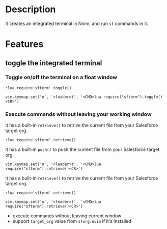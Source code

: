 # Description

It creates an integrated terminal in Nvim, and run `sf` commands in it.

# Features

## toggle the integrated terminal

### Toggle on/off the terminal on a float window

```
:lua require'sfterm'.toggle()
```
```
vim.keymap.set('n', '<leader>t', '<CMD>lua require("sfterm").toggle()<CR>')
```

### Execute commands without leaving your working window

It has a built-in `retrieve()` to retrive the current file from your Salesforce target org.

```
:lua require'sfterm'.retrieve()
```

It has a built-in `push()` to push the current file from your Salesforce target org.

```
vim.keymap.set('n', '<leader>t', '<CMD>lua require("sfterm").retrieve()<CR>')
```

It has a built-in `retrieve()` to retrive the current file from your Salesforce target org.

```
:lua require'sfterm'.retrieve()
```
```
vim.keymap.set('n', '<leader>t', '<CMD>lua require("sfterm").retrieve()<CR>')
```
- execute commands without leaving current window
- support `target_org` value from `sforg.nvim` if it's installed
